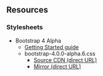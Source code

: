 ## Resources

### Stylesheets

- Bootstrap 4 Alpha
  - [Getting Started guide](https://v4-alpha.getbootstrap.com/getting-started/introduction/) 
  - bootstrap-4.0.0-alpha.6.css
    + [Source CDN (direct URL)](https://maxcdn.bootstrapcdn.com/bootstrap/4.0.0-alpha.6/css/bootstrap.css)
    + [Mirror (direct URL)](/resources/stylesheets/bootstrap-4.0.0-alpha.6.css)
